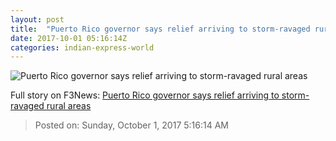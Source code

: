 ```yaml
---
layout: post
title:  "Puerto Rico governor says relief arriving to storm-ravaged rural areas"
date: 2017-10-01 05:16:14Z
categories: indian-express-world
---
```


![Puerto Rico governor says relief arriving to storm-ravaged rural areas](http://images.indianexpress.com/2017/09/pr-759.jpg?w=759)




Full story on F3News: [Puerto Rico governor says relief arriving to storm-ravaged rural areas](http://www.f3nws.com/n/xxrcP)

> Posted on: Sunday, October 1, 2017 5:16:14 AM
